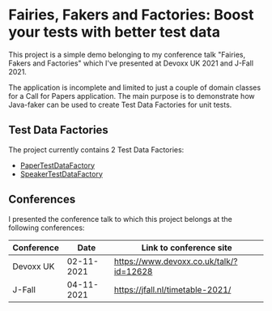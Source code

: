 # Fairies, Fakers and Factories: Boost your tests with better test data

This project is a simple demo belonging to my conference talk "Fairies, Fakers and Factories" which I've presented at Devoxx UK 2021 and J-Fall 2021.

The application is incomplete and limited to just a couple of domain classes for a Call for Papers application.
The main purpose is to demonstrate how Java-faker can be used to create Test Data Factories for unit tests.

## Test Data Factories
The project currently contains 2 Test Data Factories:
* [PaperTestDataFactory](src/test/java/nl/jaapcoomans/demo/testdata/conference/domain/PaperTestDataFactory.java)
* [SpeakerTestDataFactory](src/test/java/nl/jaapcoomans/demo/testdata/conference/domain/SpeakerTestDataFactory.java)

## Conferences

I presented the conference talk to which this project belongs at the following conferences:

| Conference | Date       | Link to conference site |
|------------|------------|-------------------------|
| Devoxx UK  | 02-11-2021 | https://www.devoxx.co.uk/talk/?id=12628
| J-Fall     | 04-11-2021 | https://jfall.nl/timetable-2021/
